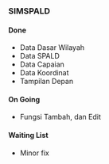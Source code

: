 ### SIMSPALD
#### Done
- Data Dasar Wilayah
- Data SPALD
- Data Capaian
- Data Koordinat
- Tampilan Depan
#### On Going
- Fungsi Tambah, dan Edit
#### Waiting List
- Minor fix